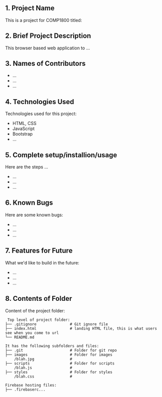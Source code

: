 ## 1. Project Name
This is a project for COMP1800 titled:  

## 2. Brief Project Description
This browser based web application to ... 


## 3. Names of Contributors
* ...
* ...
* ...
	
## 4. Technologies Used
Technologies used for this project:
* HTML, CSS
* JavaScript
* Bootstrap 
* ...

## 5. Complete setup/installion/usage
Here are the steps ...
* ...
* ...
* ...

## 6. Known Bugs
Here are some known bugs:
* ...
* ...
* ...

## 7. Features for Future
What we'd like to build in the future:
* ...
* ...
* ...
	
## 8. Contents of Folder
Content of the project folder:

```
 Top level of project folder: 
├── .gitignore               # Git ignore file
├── index.html               # landing HTML file, this is what users see when you come to url
└── README.md

It has the following subfolders and files:
├── .git                     # Folder for git repo
├── images                   # Folder for images
    /blah.jpg                # 
├── scripts                  # Folder for scripts
    /blah.js                 # 
├── styles                   # Folder for styles
    /blah.css                # 

Firebase hosting files: 
├── .firebaserc...


```


